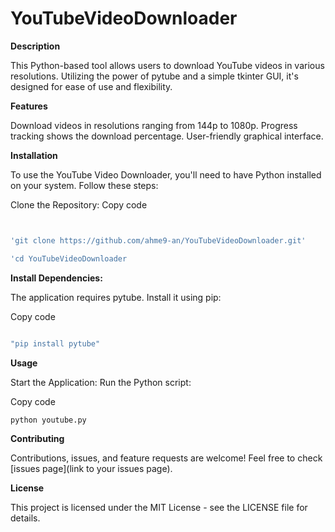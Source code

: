 # YouTubeVideoDownloader

**Description**

This Python-based tool allows users to download YouTube videos in various resolutions. Utilizing the power of pytube and a simple tkinter GUI, it's designed for ease of use and flexibility.

**Features**

Download videos in resolutions ranging from 144p to 1080p.
Progress tracking shows the download percentage.
User-friendly graphical interface.

**Installation**

To use the YouTube Video Downloader, you'll need to have Python installed on your system. Follow these steps:

Clone the Repository:
Copy code
```bash


'git clone https://github.com/ahme9-an/YouTubeVideoDownloader.git'

'cd YouTubeVideoDownloader
```

**Install Dependencies:**

The application requires pytube. Install it using pip:

Copy code
```bash

"pip install pytube"
```
**Usage**

Start the Application:
Run the Python script:

Copy code
```bash
python youtube.py
```

**Contributing**

Contributions, issues, and feature requests are welcome! Feel free to check [issues page](link to your issues page).

**License**

This project is licensed under the MIT License - see the LICENSE file for details.
